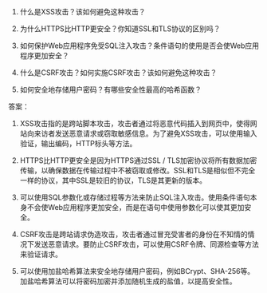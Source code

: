 

1. 什么是XSS攻击？该如何避免这种攻击？

2. 为什么HTTPS比HTTP更安全？你知道SSL和TLS协议的区别吗？

3. 如何保护Web应用程序免受SQL注入攻击？条件语句的使用是否会使Web应用程序更加安全？

4. 什么是CSRF攻击？如何实施CSRF攻击？该如何避免这种攻击？

5. 如何安全地存储用户密码？有哪些安全性最高的哈希函数？

答案：
1. XSS攻击指的是跨站脚本攻击，攻击者通过将恶意代码插入到网页中，使得网站向来访者发送恶意请求或窃取敏感信息。为了避免XSS攻击，可以使用输入验证，输出编码，HTTP标头等方法。

2. HTTPS比HTTP更安全是因为HTTPS通过SSL / TLS加密协议将所有数据加密传输，以确保数据在传输过程中不被窃取或修改。SSL和TLS是相似但不完全一样的协议，其中SSL是较旧的协议，TLS是其更新的版本。

3. 可以使用SQL参数化或存储过程等方法来防止SQL注入攻击。使用条件语句本身不会使Web应用程序更加安全，而是在语句中使用参数化可以使其更加安全。

4. CSRF攻击是跨站请求伪造攻击，攻击者通过冒充受害者的身份在不知情的情况下发送恶意请求。要防止CSRF攻击，可以使用CSRF令牌、同源检查等方法来验证请求。

5. 可以使用加盐哈希算法来安全地存储用户密码，例如BCrypt、SHA-256等。加盐哈希算法可以将密码加密并添加随机生成的盐值，以提高安全性。